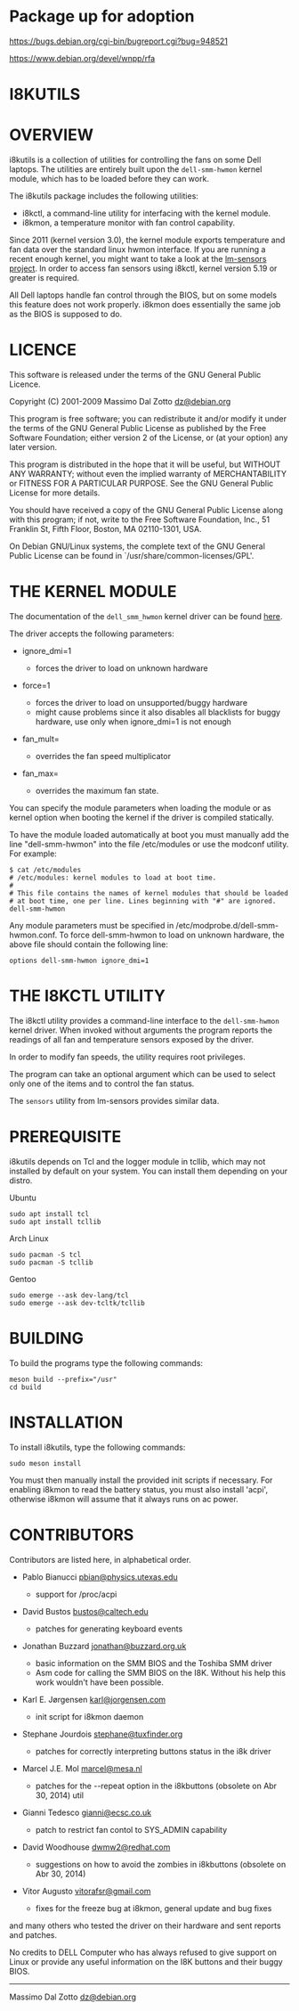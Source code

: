 # Package up for adoption

https://bugs.debian.org/cgi-bin/bugreport.cgi?bug=948521

https://www.debian.org/devel/wnpp/rfa






I8KUTILS
========

OVERVIEW
========

i8kutils is a collection of utilities for controlling the fans on some Dell
laptops. The utilities are entirely built upon the `dell-smm-hwmon` kernel
module, which has to be loaded before they can work.

The i8kutils package includes the following utilities:

* i8kctl, a command-line utility for interfacing with the kernel module.
* i8kmon, a temperature monitor with fan control capability.

Since 2011 (kernel version 3.0), the kernel module exports temperature and
fan data over the standard linux hwmon interface. If you are running a recent
enough kernel, you might want to take a look at the [lm-sensors project](https://github.com/lm-sensors/lm-sensors).
In order to access fan sensors using i8kctl, kernel version 5.19 or greater
is required.

All Dell laptops handle fan control through the BIOS, but on some models this
feature does not work properly. i8kmon does essentially the same job as the
BIOS is supposed to do.

LICENCE
=======

This software is released under the terms of the GNU General Public
Licence.

   Copyright (C) 2001-2009 Massimo Dal Zotto <dz@debian.org>

   This program is free software; you can redistribute it and/or modify
   it under the terms of the GNU General Public License as published by
   the Free Software Foundation; either version 2 of the License, or
   (at your option) any later version.

   This program is distributed in the hope that it will be useful,
   but WITHOUT ANY WARRANTY; without even the implied warranty of
   MERCHANTABILITY or FITNESS FOR A PARTICULAR PURPOSE.  See the
   GNU General Public License for more details.

   You should have received a copy of the GNU General Public License
   along with this program; if not, write to the Free Software Foundation,
   Inc., 51 Franklin St, Fifth Floor, Boston, MA 02110-1301, USA.

On Debian GNU/Linux systems, the complete text of the GNU General
Public License can be found in `/usr/share/common-licenses/GPL'.


THE KERNEL MODULE
=================

The documentation of the `dell_smm_hwmon` kernel driver can be found
[here](https://www.kernel.org/doc/html/latest/hwmon/dell-smm-hwmon.html).

The driver accepts the following parameters:

* ignore_dmi=1
    * forces the driver to load on unknown hardware

* force=1
    * forces the driver to load on unsupported/buggy hardware
    * might cause problems since it also disables all blacklists
      for buggy hardware, use only when ignore_dmi=1 is not enough

* fan_mult=<int>
    * overrides the fan speed multiplicator

* fan_max=<int>
    * overrides the maximum fan state.

You can specify the module parameters when loading the module or as kernel
option when booting the kernel if the driver is compiled statically.

To have the module loaded automatically at boot you must manually add the
line "dell-smm-hwmon" into the file /etc/modules or use the modconf utility. For example:

    $ cat /etc/modules
    # /etc/modules: kernel modules to load at boot time.
    #
    # This file contains the names of kernel modules that should be loaded
    # at boot time, one per line. Lines beginning with "#" are ignored.
    dell-smm-hwmon

Any module parameters must be specified in /etc/modprobe.d/dell-smm-hwmon.conf.
To force dell-smm-hwmon to load on unknown hardware, the above file should
contain the following line:

    options dell-smm-hwmon ignore_dmi=1


THE I8KCTL UTILITY
==================

The i8kctl utility provides a command-line interface to the `dell-smm-hwmon` kernel driver.
When invoked without arguments the program reports the readings of all fan and temperature
sensors exposed by the driver.

In order to modify fan speeds, the utility requires root privileges.

The program can take an optional argument which can be used to select only one
of the items and to control the fan status.

The `sensors` utility from lm-sensors provides similar data.


PREREQUISITE
============

i8kutils depends on Tcl and the logger module in tcllib, which may not
installed by default on your system.
You can install them depending on your distro.

Ubuntu

    sudo apt install tcl
    sudo apt install tcllib

Arch Linux

    sudo pacman -S tcl
    sudo pacman -S tcllib

Gentoo

    sudo emerge --ask dev-lang/tcl
    sudo emerge --ask dev-tcltk/tcllib


BUILDING
========

To build the programs type the following commands:

    meson build --prefix="/usr"
    cd build


INSTALLATION
============

To install i8kutils, type the following commands:

    sudo meson install

You must then manually install the provided init scripts if necessary.
For enabling i8kmon to read the battery status, you must also install
'acpi', otherwise i8kmon will assume that it always runs on ac power.

CONTRIBUTORS
============

Contributors are listed here, in alphabetical order.

* Pablo Bianucci <pbian@physics.utexas.edu>
    * support for /proc/acpi

* David Bustos <bustos@caltech.edu>
    * patches for generating keyboard events

* Jonathan Buzzard <jonathan@buzzard.org.uk>
    * basic information on the SMM BIOS and the Toshiba SMM driver
    * Asm code for calling the SMM BIOS on the I8K. Without his help
      this work wouldn't have been possible.

* Karl E. Jørgensen <karl@jorgensen.com>
    * init script for i8kmon daemon

* Stephane Jourdois <stephane@tuxfinder.org>
    * patches for correctly interpreting buttons status in the i8k driver

* Marcel J.E. Mol <marcel@mesa.nl>
    * patches for the --repeat option in the i8kbuttons (obsolete on Abr 30, 2014) util

* Gianni Tedesco <gianni@ecsc.co.uk>
    * patch to restrict fan contol to SYS_ADMIN capability

* David Woodhouse <dwmw2@redhat.com>
    * suggestions on how to avoid the zombies in i8kbuttons (obsolete on Abr 30, 2014)

* Vitor Augusto <vitorafsr@gmail.com>
    * fixes for the freeze bug at i8kmon, general update and bug fixes

and many others who tested the driver on their hardware and sent reports
and patches.

No credits to DELL Computer who has always refused to give support on Linux
or provide any useful information on the I8K buttons and their buggy BIOS.

---
Massimo Dal Zotto <dz@debian.org>
